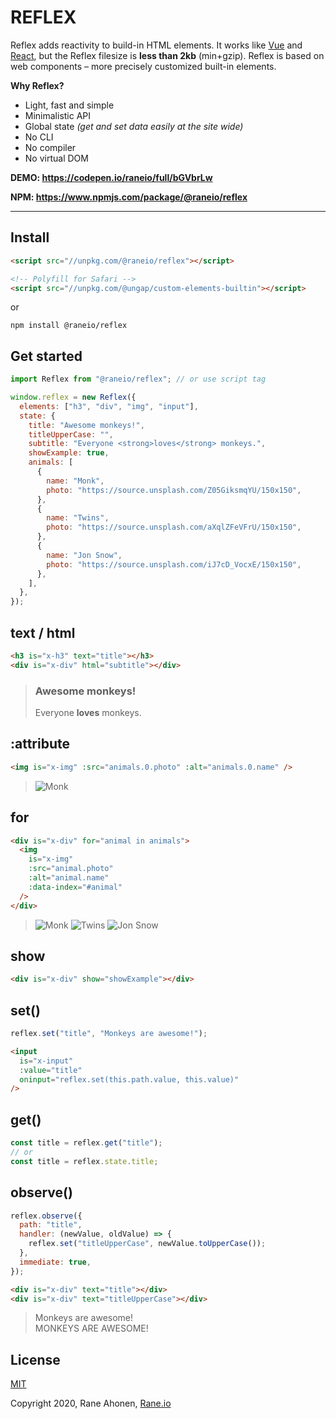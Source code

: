 # REFLEX

Reflex adds reactivity to build-in HTML elements. It works like [Vue](https://vuejs.org) and [React](https://reactjs.org/), but the Reflex filesize is **less than 2kb** (min+gzip). Reflex is based on web components – more precisely customized built-in elements.

**Why Reflex?**

- Light, fast and simple
- Minimalistic API
- Global state _(get and set data easily at the site wide)_
- No CLI
- No compiler
- No virtual DOM

**DEMO: https://codepen.io/raneio/full/bGVbrLw**

**NPM: https://www.npmjs.com/package/@raneio/reflex**

---

## Install

```html
<script src="//unpkg.com/@raneio/reflex"></script>

<!-- Polyfill for Safari -->
<script src="//unpkg.com/@ungap/custom-elements-builtin"></script>
```

or

```shell
npm install @raneio/reflex
```

## Get started

```javascript
import Reflex from "@raneio/reflex"; // or use script tag

window.reflex = new Reflex({
  elements: ["h3", "div", "img", "input"],
  state: {
    title: "Awesome monkeys!",
    titleUpperCase: "",
    subtitle: "Everyone <strong>loves</strong> monkeys.",
    showExample: true,
    animals: [
      {
        name: "Monk",
        photo: "https://source.unsplash.com/Z05GiksmqYU/150x150",
      },
      {
        name: "Twins",
        photo: "https://source.unsplash.com/aXqlZFeVFrU/150x150",
      },
      {
        name: "Jon Snow",
        photo: "https://source.unsplash.com/iJ7cD_VocxE/150x150",
      },
    ],
  },
});
```

## text / html

```html
<h3 is="x-h3" text="title"></h3>
<div is="x-div" html="subtitle"></div>
```

> ### Awesome monkeys!
>
> Everyone **loves** monkeys.

## :attribute

```html
<img is="x-img" :src="animals.0.photo" :alt="animals.0.name" />
```

> ![Monk](https://source.unsplash.com/Z05GiksmqYU/150x150)

## for

```html
<div is="x-div" for="animal in animals">
  <img
    is="x-img"
    :src="animal.photo"
    :alt="animal.name"
    :data-index="#animal"
  /> 
</div>
```

> ![Monk](https://source.unsplash.com/Z05GiksmqYU/150x150) ![Twins](https://source.unsplash.com/aXqlZFeVFrU/150x150) ![Jon Snow](https://source.unsplash.com/iJ7cD_VocxE/150x150)

## show

```html
<div is="x-div" show="showExample"></div>
```

## set()

```javascript
reflex.set("title", "Monkeys are awesome!");
```

```html
<input
  is="x-input"
  :value="title"
  oninput="reflex.set(this.path.value, this.value)"
/>
```

## get()

```javascript
const title = reflex.get("title");
// or
const title = reflex.state.title;
```

## observe()

```javascript
reflex.observe({
  path: "title",
  handler: (newValue, oldValue) => {
    reflex.set("titleUpperCase", newValue.toUpperCase());
  },
  immediate: true,
});
```

```html
<div is="x-div" text="title"></div>
<div is="x-div" text="titleUpperCase"></div>
```

> Monkeys are awesome!  
> MONKEYS ARE AWESOME!

## License

[MIT](http://opensource.org/licenses/MIT)

Copyright 2020, Rane Ahonen, [Rane.io](https://rane.io)
